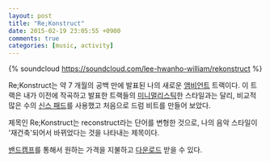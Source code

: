 ```yaml
---
layout: post
title: "Re;Konstruct"
date: 2015-02-19 23:05:55 +0900
comments: true
categories: [music, activity] 
---
```


{% soundcloud https://soundcloud.com/lee-hwanho-william/rekonstruct %}

Re;Konstruct는 약 7 개월의 공백 만에 발표된 나의 새로운 [앰비언트](http://en.wikipedia.org/wiki/Ambient_music) 트랙이다. 이 트랙은 내가 이전에 작곡하고 발표한 트랙들의 [미니멀리스틱](http://en.wikipedia.org/wiki/Minimal_music)한 스타일과는 달리, 비교적 많은 수의 [신스 패드](http://en.wikipedia.org/wiki/Synthesizer#Synth_pad)를 사용했고 처음으로 드럼 비트를 만들어 보았다. 

제목인 Re;Konstruct는 reconstruct라는 단어를 변형한 것으로, 나의 음악 스타일이 '재건축'되어서 바뀌었다는 것을 나타내는 제목이다. 

[밴드캠프](https://hwanholee.bandcamp.com/)를 통해서 원하는 가격을 지불하고 [다운로드](https://hwanholee.bandcamp.com/album/re-konstruct) 받을 수 있다.